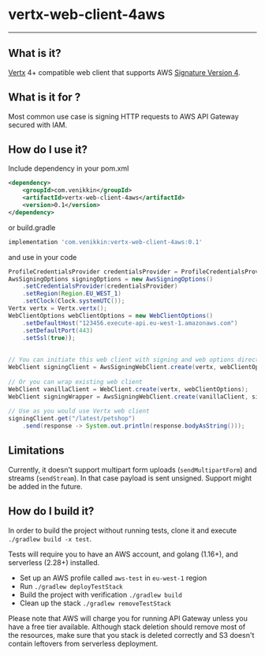 # vertx-web-client-4aws

---

## What is it?
[Vertx][vertx] 4+ compatible web client that supports AWS [Signature Version 4][sigv4]. 

## What is it for ?
Most common use case is signing HTTP requests to AWS API Gateway secured with IAM. 

## How do I use it?
Include dependency in your pom.xml
```xml
<dependency>
    <groupId>com.venikkin</groupId>
    <artifactId>vertx-web-client-4aws</artifactId>
    <version>0.1</version>
</dependency>
```
or build.gradle
```groovy
implementation 'com.venikkin:vertx-web-client-4aws:0.1'
```
and use in your code
```java
ProfileCredentialsProvider credentialsProvider = ProfileCredentialsProvider.create("aws-profile");
AwsSigningOptions signingOptions = new AwsSigningOptions()
    .setCredentialsProvider(credentialsProvider)
    .setRegion(Region.EU_WEST_1)
    .setClock(Clock.systemUTC());
Vertx vertx = Vertx.vertx();
WebClientOptions webClientOptions = new WebClientOptions()
    .setDefaultHost("123456.execute-api.eu-west-1.amazonaws.com")
    .setDefaultPort(443)
    .setSsl(true));
        
    
// You can initiate this web client with signing and web options directly 
WebClient signingClient = AwsSigningWebClient.create(vertx, webClientOptions, signingOptions);
    
// Or you can wrap existing web client 
WebClient vanillaClient = WebClient.create(vertx, webClientOptions);
WebClient signingWrapper = AwsSigningWebClient.create(vanillaClient, signingOptions);
    
// Use as you would use Vertx web client 
signingClient.get("/latest/petshop")
    .send(response -> System.out.println(response.bodyAsString()));
```

## Limitations
Currently, it doesn't support multipart form uploads (`sendMultipartForm`) and streams (`sendStream`). 
In that case payload is sent unsigned. Support might be added in the future. 

## How do I build it? 
In order to build the project without running tests, clone it and execute `./gradlew build -x test`. 

Tests will require you to have an AWS account, and golang (1.16+), and serverless (2.28+) installed. 
* Set up an AWS profile called `aws-test` in `eu-west-1` region
* Run `./gradlew deployTestStack`
* Build the project with verification `./gradlew build`
* Clean up the stack `./gradlew removeTestStack`

Please note that AWS will charge you for running API Gateway unless you have a free tier available. 
Although stack deletion should remove most of the resources, make sure that you stack is deleted correctly 
and S3 doesn't contain leftovers from serverless deployment.   

[vertx]: https://vertx.io/
[sigv4]: https://docs.aws.amazon.com/general/latest/gr/signature-version-4.html
